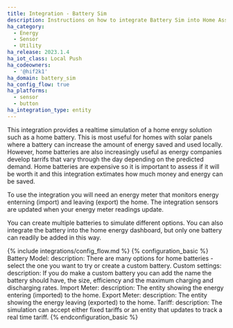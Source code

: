 ```yaml
---
title: Integration - Battery Sim
description: Instructions on how to integrate Battery Sim into Home Assistant.
ha_category:
  - Energy
  - Sensor
  - Utility
ha_release: 2023.1.4
ha_iot_class: Local Push
ha_codeowners:
  - '@hif2k1'
ha_domain: battery_sim
ha_config_flow: true
ha_platforms:
  - sensor
  - button
ha_integration_type: entity
---
```


This integration provides a realtime simulation of a home enrgy solution such as a home battery. 
This is most useful for homes with solar panels where a battery can increase the amount of energy saved and used locally.
However, home batteries are also increasingly useful as energy companies develop tarrifs that vary through the day depending on the predicted demand. 
Home batteries are expensive so it is important to assess if it will be worth it and this integration extimates how much money and energy can be saved.


To use the integration you will need an energy meter that monitors energy enterning (import) and leaving (export) the home. 
The integration sensors are updated when your energy meter readings update. 

You can create multiple batteries to simulate different options. You can also integrate the battery into the home energy dashboard, 
but only one battery can readily be added in this way.

{% include integrations/config_flow.md %}
{% configuration_basic %}
Battery Model:
  description: There are many options for home batteries - select the one you want to try or create a custom battery.
Custom settings:
  description: If you do make a custom battery you can add the name the battery should have, the size, efficiency and the maximum charging and discharging rates.
Import Meter:
  description: The entity showing the energy entering (imported) to the home.
Export Meter:
  description: The entity showing the energy leaving (exported) to the home.
Tariff:
  description: The simulation can accept either fixed tariffs or an entity that updates to track a real time tariff.
{% endconfiguration_basic %}
